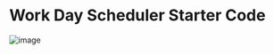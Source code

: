 # Work Day Scheduler Starter Code

![image](https://user-images.githubusercontent.com/87097621/132101964-e4b46f98-d695-4bee-8af2-cfe0716ed191.png)
